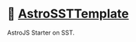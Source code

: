 # 📄 [AstroSSTTemplate]

AstroJS Starter on SST.

[AstroSSTTemplate]: https://npmjs.org/@playform/astro-sst-template

